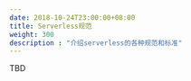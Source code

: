 ```yaml
---
date: 2018-10-24T23:00:00+08:00
title: Serverless规范
weight: 300
description : "介绍serverless的各种规范和标准"
---
```



TBD
